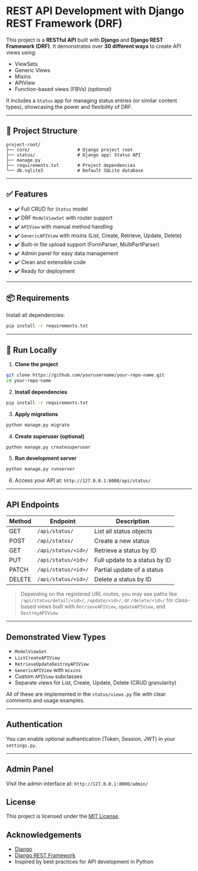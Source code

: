 # REST API Development with Django REST Framework (DRF)

This project is a **RESTful API** built with **Django** and **Django REST Framework (DRF)**. It demonstrates over **30 different ways** to create API views using:

* ViewSets
* Generic Views
* Mixins
* APIView
* Function-based views (FBVs) *(optional)*

It includes a `Status` app for managing status entries (or similar content types), showcasing the power and flexibility of DRF.

---

## 📁 Project Structure

```
project-root/
├── core/                  # Django project root
├── status/                # Django app: Status API
├── manage.py
├── requirements.txt       # Project dependencies
└── db.sqlite3             # Default SQLite database
```

---

## ✅ Features

* ✔️ Full CRUD for `Status` model
* ✔️ DRF `ModelViewSet` with router support
* ✔️ `APIView` with manual method handling
* ✔️ `GenericAPIView` with mixins (List, Create, Retrieve, Update, Delete)
* ✔️ Built-in file upload support (FormParser, MultiPartParser)
* ✔️ Admin panel for easy data management
* ✔️ Clean and extensible code
* ✔️ Ready for deployment

---

## 📦 Requirements

Install all dependencies:

```bash
pip install -r requirements.txt
```

---

## 🔧 Run Locally

1. **Clone the project**

```bash
git clone https://github.com/yourusername/your-repo-name.git
cd your-repo-name
```

2. **Install dependencies**

```bash
pip install -r requirements.txt
```

3. **Apply migrations**

```bash
python manage.py migrate
```

4. **Create superuser (optional)**

```bash
python manage.py createsuperuser
```

5. **Run development server**

```bash
python manage.py runserver
```

6. Access your API at: `http://127.0.0.1:8000/api/status/`

---

## API Endpoints

| Method | Endpoint            | Description                   |
| ------ | ------------------- | ----------------------------- |
| GET    | `/api/status/`      | List all status objects       |
| POST   | `/api/status/`      | Create a new status           |
| GET    | `/api/status/<id>/` | Retrieve a status by ID       |
| PUT    | `/api/status/<id>/` | Full update to a status by ID |
| PATCH  | `/api/status/<id>/` | Partial update of a status    |
| DELETE | `/api/status/<id>/` | Delete a status by ID         |

> Depending on the registered URL routes, you may see paths like `/api/status/detail/<id>/`, `/update/<id>/`, or `/delete/<id>/` for class-based views built with `RetrieveAPIView`, `UpdateAPIView`, and `DestroyAPIView`.

---

## Demonstrated View Types

* `ModelViewSet`
* `ListCreateAPIView`
* `RetrieveUpdateDestroyAPIView`
* `GenericAPIView` with `mixins`
* Custom `APIView` subclasses
* Separate views for List, Create, Update, Delete (CRUD granularity)

All of these are implemented in the `status/views.py` file with clear comments and usage examples.

---

## Authentication

You can enable optional authentication (Token, Session, JWT) in your `settings.py`.

---

## Admin Panel

Visit the admin interface at:
`http://127.0.0.1:8000/admin/`



## License

This project is licensed under the [MIT License](LICENSE).


## Acknowledgements

* [Django](https://www.djangoproject.com/)
* [Django REST Framework](https://www.django-rest-framework.org/)
* Inspired by best practices for API development in Python


